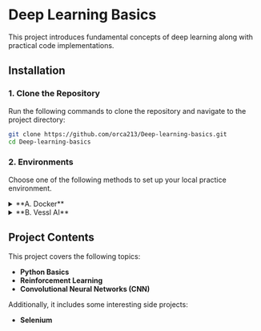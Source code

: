 # Deep Learning Basics

This project introduces fundamental concepts of deep learning along with practical code implementations.

## Installation

### 1. Clone the Repository

Run the following commands to clone the repository and navigate to the project directory:

```bash
git clone https://github.com/orca213/Deep-learning-basics.git
cd Deep-learning-basics
```

### 2. Environments

Choose one of the following methods to set up your local practice environment.

<details>
    <summary>**A. Docker**</summary>

### A.1 Install Docker Desktop

Download and install Docker Desktop from [this link](https://www.docker.com/).

### A.2 Build the Docker Container

Set up an Ubuntu-based environment for hands-on practice by running:

```bash
bash docker/run_docker.sh
```

</details>

<details>
    <summary>**B. Vessl AI**</summary>

### B.1 Generate SSH key

Generate local SSH key. Press enter twice after executing the following.

```bash
ssh-keygen -t rsa -C "vessl-ai"
```

### B.2 Register public key to Vessl-AI

Copy the output and paste it in Vessl-AI > Profile > Account settings > General > SSH public keys > + Add key

```bash
cat ~/.ssh/id_rsa.pub
```

</details>

## Project Contents

This project covers the following topics:

- **Python Basics**
- **Reinforcement Learning**
- **Convolutional Neural Networks (CNN)**

Additionally, it includes some interesting side projects:

- **Selenium**
